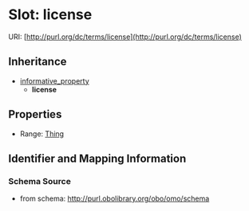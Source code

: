 # Slot: license

URI: [http://purl.org/dc/terms/license](http://purl.org/dc/terms/license)




## Inheritance

* [informative_property](informative_property.md)
    * **license**



## Properties

 * Range: [Thing](Thing.md)



## Identifier and Mapping Information







### Schema Source


* from schema: http://purl.obolibrary.org/obo/omo/schema



